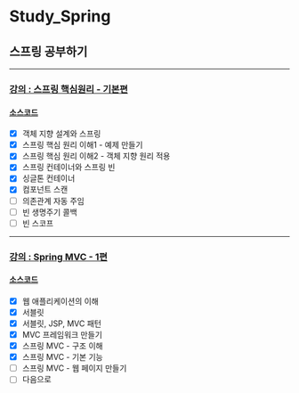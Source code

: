 # Study_Spring
## 스프링 공부하기

---

### [강의 :  스프링 핵심원리 - 기본편](https://www.inflearn.com/course/%EC%8A%A4%ED%94%84%EB%A7%81-%ED%95%B5%EC%8B%AC-%EC%9B%90%EB%A6%AC-%EA%B8%B0%EB%B3%B8%ED%8E%B8/dashboard)

#### [소스코드](https://github.com/ulimy/Study_Spring/tree/main/lecture_basic)

- [x] 객체 지향 설계와 스프링
- [x] 스프링 핵심 원리 이해1 - 예제 만들기
- [x] 스프링 핵심 원리 이해2 - 객체 지향 원리 적용
- [x] 스프링 컨테이너와 스프링 빈
- [x] 싱글톤 컨테이너
- [x] 컴포넌트 스캔
- [ ] 의존관계 자동 주임
- [ ] 빈 생명주기 콜백
- [ ] 빈 스코프

---

### [강의 :  Spring MVC - 1편](https://www.inflearn.com/course/%EC%8A%A4%ED%94%84%EB%A7%81-mvc-1/dashboard)

#### [소스코드](https://github.com/ulimy/Study_Spring/tree/main/lecture_mvc)

- [x] 웹 애플리케이션의 이해
- [x] 서블릿
- [x] 서블릿, JSP, MVC 패턴
- [x] MVC 프레임워크 만들기
- [x] 스프링 MVC - 구조 이해
- [x] 스프링 MVC - 기본 기능
- [ ] 스프링 MVC - 웹 페이지 만들기
- [ ] 다음으로